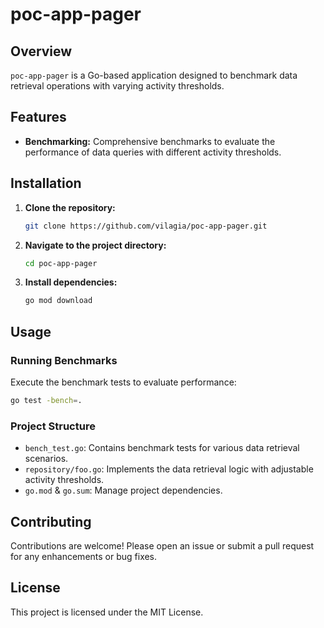 # poc-app-pager

## Overview

`poc-app-pager` is a Go-based application designed to benchmark data retrieval operations with varying activity thresholds.

## Features

- **Benchmarking:** Comprehensive benchmarks to evaluate the performance of data queries with different activity thresholds.

## Installation

1. **Clone the repository:**
    ```bash
    git clone https://github.com/vilagia/poc-app-pager.git
    ```
2. **Navigate to the project directory:**
    ```bash
    cd poc-app-pager
    ```
3. **Install dependencies:**
    ```bash
    go mod download
    ```

## Usage

### Running Benchmarks

Execute the benchmark tests to evaluate performance:
```bash
go test -bench=.
```

### Project Structure

- `bench_test.go`: Contains benchmark tests for various data retrieval scenarios.
- `repository/foo.go`: Implements the data retrieval logic with adjustable activity thresholds.
- `go.mod` & `go.sum`: Manage project dependencies.

## Contributing

Contributions are welcome! Please open an issue or submit a pull request for any enhancements or bug fixes.

## License

This project is licensed under the MIT License.
